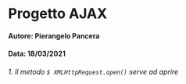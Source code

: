 # Progetto AJAX
#### Autore: Pierangelo Pancera
#### Data: 18/03/2021

###### 1. Il metodo `$ XMLHttpRequest.open()` serve ad aprire 
